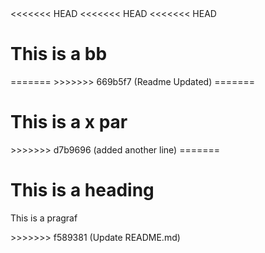 <!DOCTYPE html>
<html>
<head>
<<<<<<< HEAD
<<<<<<< HEAD
<<<<<<< HEAD
<title>Page Title</title>
  <h1>This is a bb</h1>
=======
<title>Page Title My</title>
>>>>>>> 669b5f7 (Readme Updated)
=======
<title>Page Title</title>
<h1>This is a x par</h1>
>>>>>>> d7b9696 (added another line)
=======
<title>Page Title</title>
  <h1>This is a heading</h1>
  <p>This is a pragraf</p>
>>>>>>> f589381 (Update README.md)
</head>
<body>
</body>
</html>
